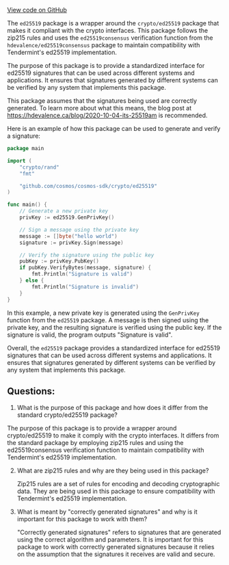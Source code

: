 [View code on GitHub](https://github.com/cosmos/cosmos-sdk.git/crypto/keys/ed25519/doc.go)

The `ed25519` package is a wrapper around the `crypto/ed25519` package that makes it compliant with the crypto interfaces. This package follows the zip215 rules and uses the `ed25519consensus` verification function from the `hdevalence/ed25519consensus` package to maintain compatibility with Tendermint's ed25519 implementation. 

The purpose of this package is to provide a standardized interface for ed25519 signatures that can be used across different systems and applications. It ensures that signatures generated by different systems can be verified by any system that implements this package. 

This package assumes that the signatures being used are correctly generated. To learn more about what this means, the blog post at https://hdevalence.ca/blog/2020-10-04-its-25519am is recommended. 

Here is an example of how this package can be used to generate and verify a signature:

```go
package main

import (
	"crypto/rand"
	"fmt"

	"github.com/cosmos/cosmos-sdk/crypto/ed25519"
)

func main() {
	// Generate a new private key
	privKey := ed25519.GenPrivKey()

	// Sign a message using the private key
	message := []byte("hello world")
	signature := privKey.Sign(message)

	// Verify the signature using the public key
	pubKey := privKey.PubKey()
	if pubKey.VerifyBytes(message, signature) {
		fmt.Println("Signature is valid")
	} else {
		fmt.Println("Signature is invalid")
	}
}
```

In this example, a new private key is generated using the `GenPrivKey` function from the `ed25519` package. A message is then signed using the private key, and the resulting signature is verified using the public key. If the signature is valid, the program outputs "Signature is valid". 

Overall, the `ed25519` package provides a standardized interface for ed25519 signatures that can be used across different systems and applications. It ensures that signatures generated by different systems can be verified by any system that implements this package.
## Questions: 
 1. What is the purpose of this package and how does it differ from the standard crypto/ed25519 package?
   
   The purpose of this package is to provide a wrapper around crypto/ed25519 to make it comply with the crypto interfaces. It differs from the standard package by employing zip215 rules and using the ed25519consensus verification function to maintain compatibility with Tendermint's ed25519 implementation.

2. What are zip215 rules and why are they being used in this package?
   
   Zip215 rules are a set of rules for encoding and decoding cryptographic data. They are being used in this package to ensure compatibility with Tendermint's ed25519 implementation.

3. What is meant by "correctly generated signatures" and why is it important for this package to work with them?
   
   "Correctly generated signatures" refers to signatures that are generated using the correct algorithm and parameters. It is important for this package to work with correctly generated signatures because it relies on the assumption that the signatures it receives are valid and secure.